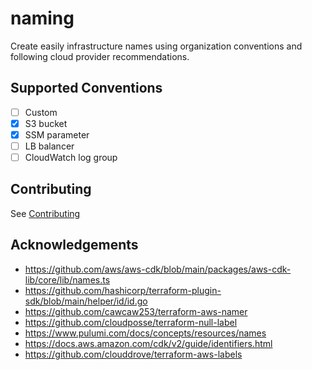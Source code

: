 # naming

Create easily infrastructure names using organization conventions and following cloud provider recommendations.

## Supported Conventions

- [ ] Custom
- [x] S3 bucket
- [x] SSM parameter
- [ ] LB balancer
- [ ] CloudWatch log group

## Contributing

See [Contributing](docs/contributing)

## Acknowledgements

- <https://github.com/aws/aws-cdk/blob/main/packages/aws-cdk-lib/core/lib/names.ts>
- <https://github.com/hashicorp/terraform-plugin-sdk/blob/main/helper/id/id.go>
- <https://github.com/cawcaw253/terraform-aws-namer>
- <https://github.com/cloudposse/terraform-null-label>
- <https://www.pulumi.com/docs/concepts/resources/names>
- <https://docs.aws.amazon.com/cdk/v2/guide/identifiers.html>
- <https://github.com/clouddrove/terraform-aws-labels>
